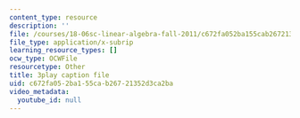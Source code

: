 ```yaml
---
content_type: resource
description: ''
file: /courses/18-06sc-linear-algebra-fall-2011/c672fa052ba155cab26721352d3ca2ba_vF7eyJ2g3kU.vtt
file_type: application/x-subrip
learning_resource_types: []
ocw_type: OCWFile
resourcetype: Other
title: 3play caption file
uid: c672fa05-2ba1-55ca-b267-21352d3ca2ba
video_metadata:
  youtube_id: null
---
```

